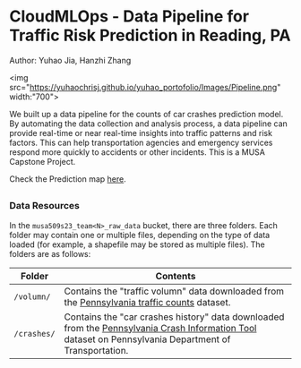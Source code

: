# CloudMLOps - Data Pipeline for Traffic Risk Prediction in Reading, PA


Author: Yuhao Jia, Hanzhi Zhang

<img src="https://yuhaochrisj.github.io/yuhao_portofolio/Images/Pipeline.png" width:"700">

We built up a data pipeline for the counts of car crashes prediction model. By automating the data collection and analysis process, a data pipeline can provide real-time or near real-time insights into traffic patterns and risk factors. This can help transportation agencies and emergency services respond more quickly to accidents or other incidents. This is a MUSA Capstone Project. 

 Check the Prediction map [here](https://hazellla.github.io/CloudMLOps-CarCrashesPrediction/site/index.html).

## 

### Data Resources

In the `musa509s23_team<N>_raw_data` bucket, there are three folders. Each folder may contain one or multiple files, depending on the type of data loaded (for example, a shapefile may be stored as multiple files). The folders are as follows:

| Folder | Contents |
|--------|----------|
| `/volumn/` | Contains the "traffic volumn" data downloaded from the [Pennsylvania traffic counts](https://www.pasda.psu.edu/download/padot/state/PaTraffic2023_04.zip) dataset. |
| `/crashes/` | Contains the "car crashes history" data downloaded from the [Pennsylvania Crash Information Tool](https://www.arcgis.com/sharing/rest/content/items/cbb78b74142b46a3b1698cd769d983c8/data) dataset on Pennsylvania Department of Transportation. |

